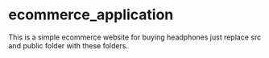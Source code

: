 # ecommerce_application
This is a simple ecommerce website for buying headphones 
just replace src and public folder with these folders.
